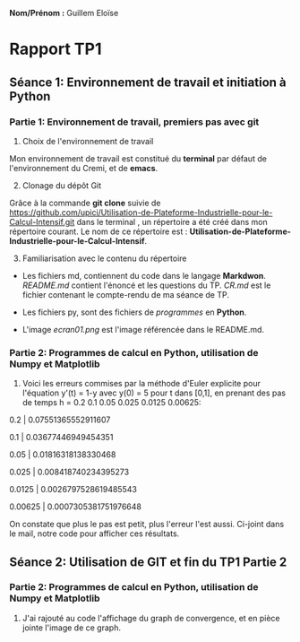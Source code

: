 **Nom/Prénom :** Guillem Eloïse 

# Rapport TP1

## Séance 1: Environnement de travail et initiation à Python

### Partie 1: Environnement de travail, premiers pas avec git

 1. Choix de l'environnement de travail
 
 Mon environnement de travail est constitué du **terminal** par défaut de l'environnement du Cremi, et de **emacs**.
 
 2. Clonage du dépôt Git
 
 Grâce à la commande **git clone** suivie de https://github.com/upici/Utilisation-de-Plateforme-Industrielle-pour-le-Calcul-Intensif.git dans le terminal , un répertoire a été créé dans mon répertoire courant. Le nom de ce répertoire est : **Utilisation-de-Plateforme-Industrielle-pour-le-Calcul-Intensif**.
 
 3. Familiarisation avec le contenu du répertoire

- Les fichiers md, contiennent du code dans le langage **Markdwon**. _README.md_ contient l'énoncé et les questions du TP. _CR.md_ est le fichier contenant le compte-rendu de ma séance de TP.

- Les fichiers py, sont des fichiers de *programmes* en **Python**.

- L'image _ecran01.png_ est l'image référencée dans le README.md.


 
### Partie 2: Programmes de calcul en Python, utilisation de Numpy et Matplotlib

1. Voici les erreurs commises par la méthode d'Euler explicite pour l'équation y'(t) = 1-y avec y(0) = 5 pour t dans [0,1], en prenant des pas de temps h = 0.2 0.1 0.05 0.025 0.0125 0.00625:

0.2 | 0.07551365552911607

0.1 | 0.03677446949454351

0.05 | 0.01816318138330468

0.025 | 0.008418740234395273

0.0125 | 0.0026797528619485543

0.00625 | 0.0007305381751976648

On constate que plus le pas est petit, plus l'erreur l'est aussi.
Ci-joint dans le mail, notre code pour afficher ces résultats.


## Séance 2: Utilisation de GIT et fin du TP1 Partie 2

### Partie 2: Programmes de calcul en Python, utilisation de Numpy et Matplotlib

1. J'ai rajouté au code l'affichage du graph de convergence, et en pièce jointe l'image de ce graph.